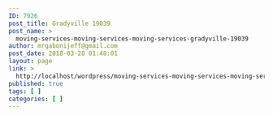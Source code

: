 ```yaml
---
ID: 7926
post_title: Gradyville 19039
post_name: >
  moving-services-moving-services-moving-services-gradyville-19039
author: mrgabonijeff@gmail.com
post_date: 2018-03-28 01:48:01
layout: page
link: >
  http://localhost/wordpress/moving-services-moving-services-moving-services-gradyville-19039/
published: true
tags: [ ]
categories: [ ]
---
```

